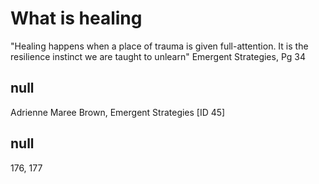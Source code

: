 # What is healing

"Healing happens when a place of trauma is given full-attention. It is the resilience instinct we are taught to unlearn" Emergent Strategies, Pg 34

## null

Adrienne Maree Brown, Emergent Strategies [ID 45]

## null

176, 177
